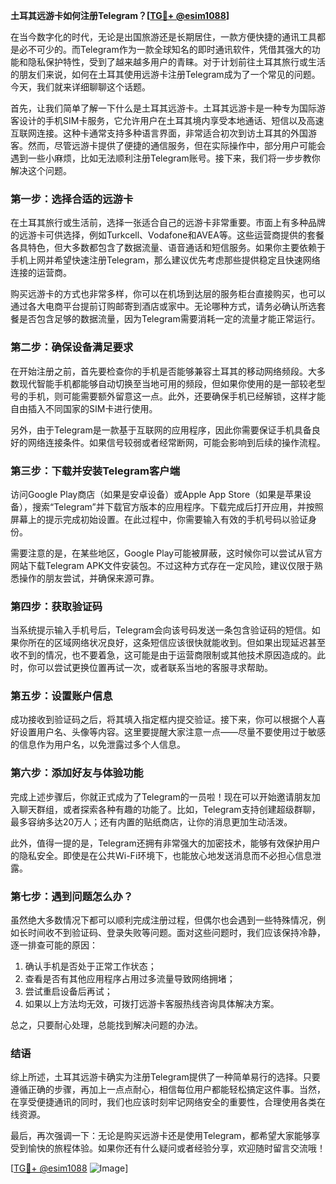 **土耳其远游卡如何注册Telegram？[[TG💪+ @esim1088](https://t.me/s/esim1088)]**

在当今数字化的时代，无论是出国旅游还是长期居住，一款方便快捷的通讯工具都是必不可少的。而Telegram作为一款全球知名的即时通讯软件，凭借其强大的功能和隐私保护特性，受到了越来越多用户的青睐。对于计划前往土耳其旅行或生活的朋友们来说，如何在土耳其使用远游卡注册Telegram成为了一个常见的问题。今天，我们就来详细聊聊这个话题。

首先，让我们简单了解一下什么是土耳其远游卡。土耳其远游卡是一种专为国际游客设计的手机SIM卡服务，它允许用户在土耳其境内享受本地通话、短信以及高速互联网连接。这种卡通常支持多种语言界面，非常适合初次到访土耳其的外国游客。然而，尽管远游卡提供了便捷的通信服务，但在实际操作中，部分用户可能会遇到一些小麻烦，比如无法顺利注册Telegram账号。接下来，我们将一步步教你解决这个问题。

### **第一步：选择合适的远游卡**

在土耳其旅行或生活前，选择一张适合自己的远游卡非常重要。市面上有多种品牌的远游卡可供选择，例如Turkcell、Vodafone和AVEA等。这些运营商提供的套餐各具特色，但大多数都包含了数据流量、语音通话和短信服务。如果你主要依赖于手机上网并希望快速注册Telegram，那么建议优先考虑那些提供稳定且快速网络连接的运营商。

购买远游卡的方式也非常多样，你可以在机场到达层的服务柜台直接购买，也可以通过各大电商平台提前订购邮寄到酒店或家中。无论哪种方式，请务必确认所选套餐是否包含足够的数据流量，因为Telegram需要消耗一定的流量才能正常运行。

### **第二步：确保设备满足要求**

在开始注册之前，首先要检查你的手机是否能够兼容土耳其的移动网络频段。大多数现代智能手机都能够自动切换至当地可用的频段，但如果你使用的是一部较老型号的手机，则可能需要额外留意这一点。此外，还要确保手机已经解锁，这样才能自由插入不同国家的SIM卡进行使用。

另外，由于Telegram是一款基于互联网的应用程序，因此你需要保证手机具备良好的网络连接条件。如果信号较弱或者经常断网，可能会影响到后续的操作流程。

### **第三步：下载并安装Telegram客户端**

访问Google Play商店（如果是安卓设备）或Apple App Store（如果是苹果设备），搜索“Telegram”并下载官方版本的应用程序。下载完成后打开应用，并按照屏幕上的提示完成初始设置。在此过程中，你需要输入有效的手机号码以验证身份。

需要注意的是，在某些地区，Google Play可能被屏蔽，这时候你可以尝试从官方网站下载Telegram APK文件安装包。不过这种方式存在一定风险，建议仅限于熟悉操作的朋友尝试，并确保来源可靠。

### **第四步：获取验证码**

当系统提示输入手机号后，Telegram会向该号码发送一条包含验证码的短信。如果你所在的区域网络状况良好，这条短信应该很快就能收到。但如果出现延迟甚至收不到的情况，也不要着急，这可能是由于运营商限制或其他技术原因造成的。此时，你可以尝试更换位置再试一次，或者联系当地的客服寻求帮助。

### **第五步：设置账户信息**

成功接收到验证码之后，将其填入指定框内提交验证。接下来，你可以根据个人喜好设置用户名、头像等内容。这里要提醒大家注意一点——尽量不要使用过于敏感的信息作为用户名，以免泄露过多个人信息。

### **第六步：添加好友与体验功能**

完成上述步骤后，你就正式成为了Telegram的一员啦！现在可以开始邀请朋友加入聊天群组，或者探索各种有趣的功能了。比如，Telegram支持创建超级群聊，最多容纳多达20万人；还有内置的贴纸商店，让你的消息更加生动活泼。

此外，值得一提的是，Telegram还拥有非常强大的加密技术，能够有效保护用户的隐私安全。即使是在公共Wi-Fi环境下，也能放心地发送消息而不必担心信息泄露。

### **第七步：遇到问题怎么办？**

虽然绝大多数情况下都可以顺利完成注册过程，但偶尔也会遇到一些特殊情况，例如长时间收不到验证码、登录失败等问题。面对这些问题时，我们应该保持冷静，逐一排查可能的原因：

1. 确认手机是否处于正常工作状态；
2. 查看是否有其他应用程序占用过多流量导致网络拥堵；
3. 尝试重启设备后再试；
4. 如果以上方法均无效，可拨打远游卡客服热线咨询具体解决方案。

总之，只要耐心处理，总能找到解决问题的办法。

### **结语**

综上所述，土耳其远游卡确实为注册Telegram提供了一种简单易行的选择。只要遵循正确的步骤，再加上一点点耐心，相信每位用户都能轻松搞定这件事。当然，在享受便捷通讯的同时，我们也应该时刻牢记网络安全的重要性，合理使用各类在线资源。

最后，再次强调一下：无论是购买远游卡还是使用Telegram，都希望大家能够享受到愉快的旅程体验。如果你还有什么疑问或者经验分享，欢迎随时留言交流哦！

[[TG💪+ @esim1088](https://t.me/s/esim1088) ![Image](https://i.postimg.cc/4NQfJmqS/Snipaste-2025-05-13-00-14-12.png)]